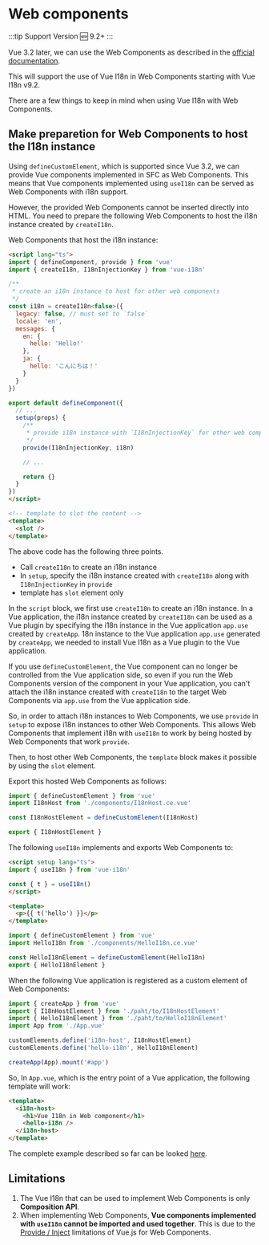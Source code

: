 # Web components

:::tip Support Version
:new: 9.2+
:::

Vue 3.2 later, we can use the Web Components as described in the [official documentation](https://vuejs.org/guide/extras/web-components.html).

This will support the use of Vue I18n in Web Components starting with Vue I18n v9.2.

There are a few things to keep in mind when using Vue I18n with Web Components.

## Make preparetion for Web Components to host the I18n instance

Using `defineCustomElement`, which is supported since Vue 3.2, we can provide Vue components implemented in SFC as Web Components. This means that Vue components implemented using `useI18n` can be served as Web Components with i18n support.

However, the provided Web Components cannot be inserted directly into HTML. You need to prepare the following Web Components to host the i18n instance created by `createI18n`.

Web Components that host the i18n instance:
```html
<script lang="ts">
import { defineComponent, provide } from 'vue'
import { createI18n, I18nInjectionKey } from 'vue-i18n'

/**
 * create an i18n instance to host for other web components
 */
const i18n = createI18n<false>({
  legacy: false, // must set to `false`
  locale: 'en',
  messages: {
    en: {
      hello: 'Hello!'
    },
    ja: {
      hello: 'こんにちは！'
    }
  }
})

export default defineComponent({
  // ...
  setup(props) {
    /**
     * provide i18n instance with `I18nInjectionKey` for other web components
     */
    provide(I18nInjectionKey, i18n)

    // ...

    return {}
  }
})
</script>

<!-- template to slot the content -->
<template>
  <slot />
</template>
```

The above code has the following three points.

- Call `createI18n` to create an i18n instance
- In `setup`, specify the i18n instance created with `createI18n` along with `I18nInjectionKey` in `provide`
- template has `slot` element only

In the `script` block, we first use `createI18n` to create an i18n instance. In a Vue application, the i18n instance created by `createI18n` can be used as a Vue plugin by specifying the i18n instance in the Vue application `app.use` created by `createApp`. 18n instance to the Vue application `app.use` generated by `createApp`, we needed to install Vue I18n as a Vue plugin to the Vue application.

If you use `defineCustomElement`, the Vue component can no longer be controlled from the Vue application side, so even if you run the Web Components version of the component in your Vue application, you can't attach the i18n instance created with `createI18n` to the target Web Components via `app.use` from the Vue application side.

So, in order to attach i18n instances to Web Components, we use `provide` in `setup` to expose i18n instances to other Web Components. This allows Web Components that implement i18n with `useI18n` to work by being hosted by Web Components that work `provide`.

Then, to host other Web Components, the `template` block makes it possible by using the `slot` element.

Export this hosted Web Components as follows:

```javascript
import { defineCustomElement } from 'vue'
import I18nHost from './components/I18nHost.ce.vue'

const I18nHostElement = defineCustomElement(I18nHost)

export { I18nHostElement }
```

The following `useI18n` implements and exports Web Components to:

```html
<script setup lang="ts">
import { useI18n } from 'vue-i18n'

const { t } = useI18n()
</script>

<template>
  <p>{{ t('hello') }}</p>
</template>
```

```javascript
import { defineCustomElement } from 'vue'
import HelloI18n from './components/HelloI18n.ce.vue'

const HelloI18nElement = defineCustomElement(HelloI18n)
export { HelloI18nElement }
```

When the following Vue application is registered as a custom element of Web Components:

```javascript
import { createApp } from 'vue'
import { I18nHostElement } from './paht/to/I18nHostElement'
import { HelloI18nElement } from './paht/to/HelloI18nElement'
import App from './App.vue'

customElements.define('i18n-host', I18nHostElement)
customElements.define('hello-i18n', HelloI18nElement)

createApp(App).mount('#app')
```

So, In `App.vue`, which is the entry point of a Vue application, the following template will work:

```html
<template>
  <i18n-host>
    <h1>Vue I18n in Web component</h1>
    <hello-i18n />
  </i18n-host>
</template>
```

The complete example described so far can be looked [here](https://github.com/intlify/vue-i18n-next/tree/master/examples/web-components).

## Limitations
1. The Vue I18n that can be used to implement Web Components is only **Composition API**.
2. When implementing Web Components, **Vue components implemented with `useI18n` cannot be imported and used together**. This is due to the [Provide / Inject](https://v3.vuejs.org/guide/web-components.html#definecustomelement) limitations of Vue.js for Web Components.


